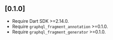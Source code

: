 ## [0.1.0]
- Require Dart SDK >=2.14.0.
- Require `graphql_fragment_annotation` >=0.1.0.
- Require `graphql_fragment_generator` >=0.1.0.
